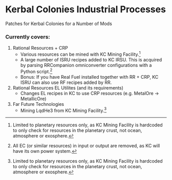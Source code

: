 # Kerbal Colonies Industrial Processes
Patches for Kerbal Colonies for a Number of Mods

### Currently covers:
1. Rational Resources + CRP
   * Various resources can be mined with KC Mining Facility.[^1]
   * A large number of ISRU recipes added to KC IRSU. This is acquired by parsing RRCompanion omniconverter configurations with a Python script.[^2]
   * Bonus: If you have Real Fuel installed together with RR + CRP, KC ISRU can also use RF recipes added by RR.
2. Rational Resources EL Utilites (and its requirements)
   * Changes EL recipes in KC to use CRP resources (e.g. MetalOre -> MetallicOre)
3. Far Future Technologies
   * Mining LqdHe3 from KC Mining Facility.[^1]

[^1]: Limited to planetary resources only, as KC Mining Facility is hardcoded to only check for resources in the planetary crust, not ocean, atmosphere or exosphere.
[^2]: All EC (or similar resources) in input or output are removed, as KC will have its own power system.
